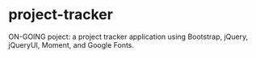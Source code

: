 # project-tracker
ON-GOING poject: a project tracker application using Bootstrap, jQuery, jQueryUI, Moment, and Google Fonts.
